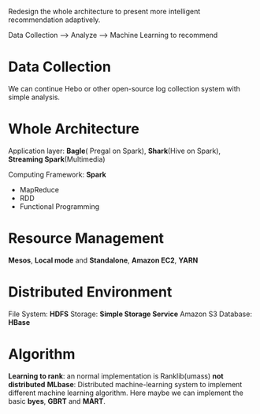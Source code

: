 Redesign the whole architecture to present more intelligent recommendation adaptively.

Data Collection —\> Analyze —\> Machine Learning to recommend

# Data Collection
We can continue Hebo or other open-source log collection system with simple analysis.

# Whole Architecture
Application layer: **Bagle**( Pregal on Spark), **Shark**(Hive on Spark), **Streaming Spark**(Multimedia)

Computing Framework: **Spark**
- MapReduce
- RDD
- Functional Programming

# Resource Management
**Mesos**, **Local mode** and **Standalone**, **Amazon EC2**, **YARN**

# Distributed Environment
File System: **HDFS**
Storage: **Simple Storage Service** Amazon S3
Database: **HBase**

# Algorithm
**Learning to rank**: an normal implementation is Ranklib(umass) __not distributed__
**MLbase**: Distributed machine-learning system to implement different machine learning algorithm. Here maybe we can implement the basic **byes**, **GBRT** and **MART**. 
